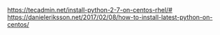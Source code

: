 https://tecadmin.net/install-python-2-7-on-centos-rhel/#
https://danieleriksson.net/2017/02/08/how-to-install-latest-python-on-centos/

